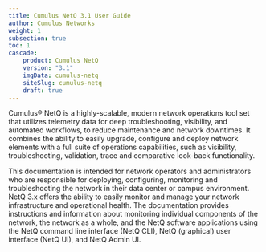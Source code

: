 ```yaml
---
title: Cumulus NetQ 3.1 User Guide
author: Cumulus Networks
weight: 1
subsection: true
toc: 1
cascade:
    product: Cumulus NetQ
    version: "3.1"
    imgData: cumulus-netq
    siteSlug: cumulus-netq
    draft: true
---
```

Cumulus® NetQ is a highly-scalable, modern network operations tool set that utilizes telemetry data for deep troubleshooting, visibility, and automated workflows, to reduce maintenance and network downtimes. It combines the ability to easily upgrade, configure and deploy network elements with a full suite of operations capabilities, such as visibility, troubleshooting, validation, trace and comparative look-back functionality.

This documentation is intended for network operators and administrators who are responsible for deploying, configuring, monitoring and troubleshooting the network in their data center or campus environment. NetQ 3.x offers the ability to easily monitor and manage your network infrastructure and operational health. The documentation provides instructions and information about monitoring individual components of the network, the network as a whole, and the NetQ software applications using the NetQ command line interface (NetQ CLI),  NetQ (graphical) user interface (NetQ UI), and NetQ Admin UI.
